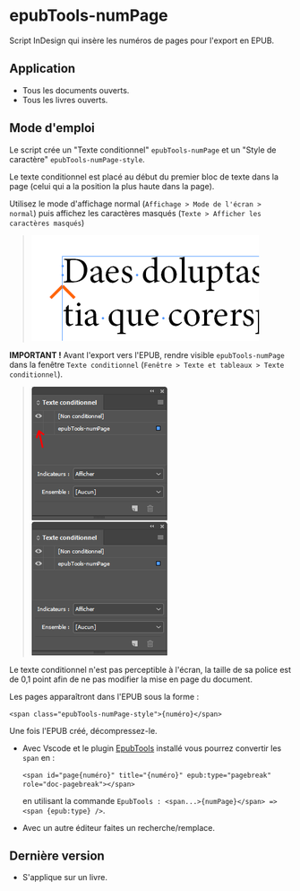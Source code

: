 # epubTools-numPage

Script InDesign qui insère les numéros de pages pour l'export en EPUB.

## Application

- Tous les documents ouverts.
- Tous les livres ouverts.


## Mode d'emploi

Le script crée un "Texte conditionnel" `epubTools-numPage` et un "Style de caractère" `epubTools-numPage-style`.

Le texte conditionnel est placé au début du premier bloc de texte dans la page (celui qui a la position la plus haute dans la page).

Utilisez le mode d'affichage normal (`Affichage > Mode de l'écran > normal`) puis affichez les caractères masqués (`Texte > Afficher les caractères masqués`)
> ![Aperçu du texte conditionnel non visible](/images/Apercu_TexteConditionnel.PNG)


**IMPORTANT !** Avant l'export vers l'EPUB, rendre visible `epubTools-numPage` dans la fenêtre `Texte conditionnel` (`Fenêtre > Texte et tableaux > Texte conditionnel`).
> ![Fenêtre InDesign Texte conditionnel non visible](/images/TexteConditionnel_nonVisible.PNG)
> ![Fenêtre InDesign Texte conditionnel visible](/images/TexteConditionnel_Visible.PNG)

Le texte conditionnel n'est pas perceptible à l'écran, la taille de sa police est de 0,1 point afin de ne pas modifier la mise en page du document.

Les pages apparaîtront dans l'EPUB sous la forme :

```xhtml
<span class="epubTools-numPage-style">{numéro}</span>
```

Une fois l'EPUB créé, décompressez-le.

- Avec Vscode et le plugin [EpubTools](https://marketplace.visualstudio.com/items?itemName=civodulab.epubtools) installé vous pourrez convertir les `span` en :

    ```xhtml
    <span id="page{numéro}" title="{numéro}" epub:type="pagebreak" role="doc-pagebreak"></span>
    ```
    en utilisant la commande `EpubTools : <span...>{numPage}</span> => <span {epub:type} />`.
    
- Avec un autre éditeur faites un recherche/remplace.

## Dernière version

- S'applique sur un livre.